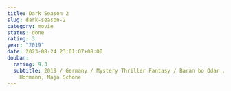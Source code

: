 ```yaml
---
title: Dark Season 2
slug: dark-season-2
category: movie
status: done
rating: 3
year: "2019"
date: 2023-08-24 23:01:07+08:00
douban:
  rating: 9.3
  subtitle: 2019 / Germany / Mystery Thriller Fantasy / Baran bo Odar / Louis
    Hofmann, Maja Schöne
---
```



